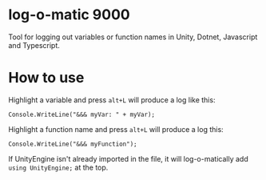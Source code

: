 # log-o-matic 9000

Tool for logging out variables or function names in Unity, Dotnet, Javascript and Typescript.

# How to use

Highlight a variable and press `alt+L` will produce a log like this:

`Console.WriteLine("&&& myVar: " + myVar);`

Highlight a function name and press `alt+L` will produce a log this:

`Console.WriteLine("&&& myFunction");`

If UnityEngine isn't already imported in the file, it will log-o-matically add `using UnityEngine;` at the top.
